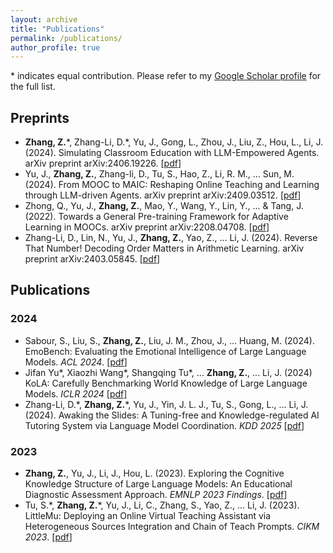 ```yaml
---
layout: archive
title: "Publications"
permalink: /publications/
author_profile: true
---
```



\* indicates equal contribution. Please refer to my [Google Scholar profile](https://scholar.google.com/citations?user=mKeVR_oAAAAJ) for the full list.

## Preprints

- **Zhang, Z.**\*, Zhang-Li, D.\*, Yu, J., Gong, L., Zhou, J., Liu, Z., Hou, L., Li, J. (2024). Simulating Classroom Education with LLM-Empowered Agents. arXiv preprint arXiv:2406.19226. [[pdf](https://arxiv.org/abs/2406.19226)]
- Yu, J., **Zhang, Z.**, Zhang-li, D., Tu, S., Hao, Z., Li, R. M., ... Sun, M. (2024). From MOOC to MAIC: Reshaping Online Teaching and Learning through LLM-driven Agents. arXiv preprint arXiv:2409.03512. [[pdf](https://arxiv.org/abs/2409.03512v1)]
- Zhong, Q., Yu, J., **Zhang, Z.**, Mao, Y., Wang, Y., Lin, Y., ... & Tang, J. (2022). Towards a General Pre-training Framework for Adaptive Learning in MOOCs. arXiv preprint arXiv:2208.04708. [[pdf](https://arxiv.org/pdf/2208.04708)]
- Zhang-Li, D., Lin, N., Yu, J., **Zhang, Z.**, Yao, Z., ... Li, J. (2024). Reverse That Number! Decoding Order Matters in Arithmetic Learning. arXiv preprint arXiv:2403.05845. [[pdf](https://arxiv.org/abs/2403.05845)]

## Publications

### 2024
- Sabour, S., Liu, S., **Zhang, Z.**, Liu, J. M., Zhou, J., ... Huang, M. (2024). EmoBench: Evaluating the Emotional Intelligence of Large Language Models. *ACL 2024*. [[pdf](https://aclanthology.org/2024.acl-long.326/)]
- Jifan Yu\*, Xiaozhi Wang\*, Shangqing Tu\*, ... **Zhang, Z.**, ... Li, J. (2024) KoLA: Carefully Benchmarking World Knowledge of Large Language Models. *ICLR 2024* [[pdf]](https://arxiv.org/pdf/2306.09296.pdf)
- Zhang-Li, D.\*, **Zhang, Z.**\*, Yu, J., Yin, J. L. J., Tu, S., Gong, L., ... Li, J. (2024). Awaking the Slides: A Tuning-free and Knowledge-regulated AI Tutoring System via Language Model Coordination. *KDD 2025* [[pdf](https://arxiv.org/abs/2409.07372)]



### 2023
- **Zhang, Z.**, Yu, J., Li, J., Hou, L. (2023). Exploring the Cognitive Knowledge Structure of Large Language Models: An Educational Diagnostic Assessment Approach. *EMNLP 2023 Findings*. [[pdf](https://aclanthology.org/2023.findings-emnlp.111/)]
- Tu, S.\*, **Zhang, Z.**\*, Yu, J., Li, C., Zhang, S., Yao, Z., ... Li, J. (2023). LittleMu: Deploying an Online Virtual Teaching Assistant via Heterogeneous Sources Integration and Chain of Teach Prompts. *CIKM 2023*. [[pdf](https://dl.acm.org/doi/pdf/10.1145/3583780.3615484)]







